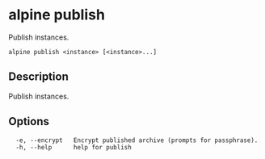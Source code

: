 # alpine publish

Publish instances.

```
alpine publish <instance> [<instance>...]
```

## Description

Publish instances.

## Options

```
  -e, --encrypt   Encrypt published archive (prompts for passphrase).
  -h, --help      help for publish
```

